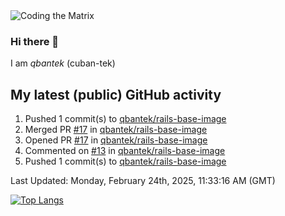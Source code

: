 <img alt="Coding the Matrix" src="https://github.com/user-attachments/assets/59fbca1f-0b00-464b-a8c9-24de1ec70c75">

### Hi there 👋

I am *qbantek* (cuban-tek)

<!--
**qbantek/qbantek** is a ✨ _special_ ✨ repository because its `README.md` (this file) appears on your GitHub profile.

Here are some ideas to get you started:

- 🔭 I’m currently working on ...
- 🌱 I’m currently learning ...
- 👯 I’m looking to collaborate on ...
- 🤔 I’m looking for help with ...
- 💬 Ask me about ...
- 📫 How to reach me: ...
- ⚡ Fun fact: ...
-->

## My latest (public) GitHub activity
<!--RECENT_ACTIVITY:start-->
1. Pushed 1 commit(s) to [qbantek/rails-base-image](https://github.com/qbantek/rails-base-image)<br>
2. Merged PR [#17](https://github.com/qbantek/rails-base-image/pull/17) in [qbantek/rails-base-image](https://github.com/qbantek/rails-base-image)<br>
3. Opened PR [#17](https://github.com/qbantek/rails-base-image/pull/17) in [qbantek/rails-base-image](https://github.com/qbantek/rails-base-image)<br>
4. Commented on [#13](https://github.com/qbantek/rails-base-image/pull/13#issuecomment-2675754916) in [qbantek/rails-base-image](https://github.com/qbantek/rails-base-image)<br>
5. Pushed 1 commit(s) to [qbantek/rails-base-image](https://github.com/qbantek/rails-base-image)<br>
<!--RECENT_ACTIVITY:end-->

<!--RECENT_ACTIVITY:last_update-->
Last Updated: Monday, February 24th, 2025, 11:33:16 AM (GMT)
<!--RECENT_ACTIVITY:last_update_end-->


[![Top Langs](https://github-readme-stats.vercel.app/api/top-langs/?username=qbantek&langs_count=10&hide_progress=true)](https://github.com/anuraghazra/github-readme-stats)
